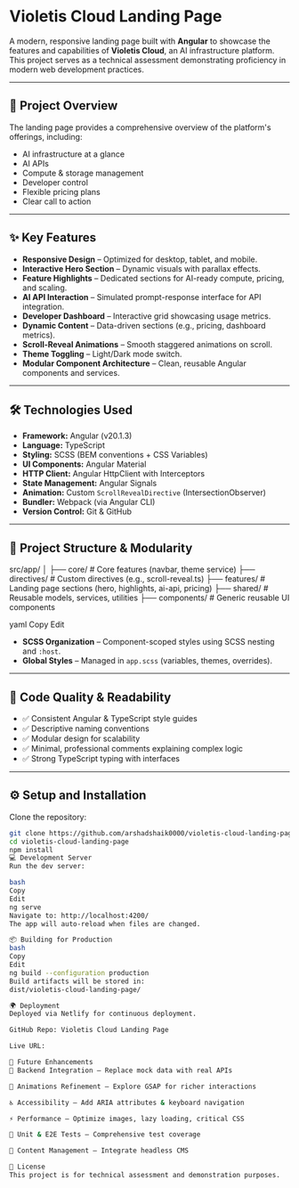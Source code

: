 # Violetis Cloud Landing Page

A modern, responsive landing page built with **Angular** to showcase the features and capabilities of **Violetis Cloud**, an AI infrastructure platform.  
This project serves as a technical assessment demonstrating proficiency in modern web development practices.

---

## 🚀 Project Overview

The landing page provides a comprehensive overview of the platform's offerings, including:

- AI infrastructure at a glance  
- AI APIs  
- Compute & storage management  
- Developer control  
- Flexible pricing plans  
- Clear call to action  

---

## ✨ Key Features

- **Responsive Design** – Optimized for desktop, tablet, and mobile.  
- **Interactive Hero Section** – Dynamic visuals with parallax effects.  
- **Feature Highlights** – Dedicated sections for AI-ready compute, pricing, and scaling.  
- **AI API Interaction** – Simulated prompt-response interface for API integration.  
- **Developer Dashboard** – Interactive grid showcasing usage metrics.  
- **Dynamic Content** – Data-driven sections (e.g., pricing, dashboard metrics).  
- **Scroll-Reveal Animations** – Smooth staggered animations on scroll.  
- **Theme Toggling** – Light/Dark mode switch.  
- **Modular Component Architecture** – Clean, reusable Angular components and services.  

---

## 🛠️ Technologies Used

- **Framework:** Angular (v20.1.3)  
- **Language:** TypeScript  
- **Styling:** SCSS (BEM conventions + CSS Variables)  
- **UI Components:** Angular Material  
- **HTTP Client:** Angular HttpClient with Interceptors  
- **State Management:** Angular Signals  
- **Animation:** Custom `ScrollRevealDirective` (IntersectionObserver)  
- **Bundler:** Webpack (via Angular CLI)  
- **Version Control:** Git & GitHub  

---

## 📂 Project Structure & Modularity

src/app/
│
├── core/ # Core features (navbar, theme service)
├── directives/ # Custom directives (e.g., scroll-reveal.ts)
├── features/ # Landing page sections (hero, highlights, ai-api, pricing)
├── shared/ # Reusable models, services, utilities
├── components/ # Generic reusable UI components

yaml
Copy
Edit

- **SCSS Organization** – Component-scoped styles using SCSS nesting and `:host`.  
- **Global Styles** – Managed in `app.scss` (variables, themes, overrides).  

---

## 🧹 Code Quality & Readability

- ✅ Consistent Angular & TypeScript style guides  
- ✅ Descriptive naming conventions  
- ✅ Modular design for scalability  
- ✅ Minimal, professional comments explaining complex logic  
- ✅ Strong TypeScript typing with interfaces  

---

## ⚙️ Setup and Installation

Clone the repository:

```bash
git clone https://github.com/arshadshaik0000/violetis-cloud-landing-page.git
cd violetis-cloud-landing-page
npm install
💻 Development Server
Run the dev server:

bash
Copy
Edit
ng serve
Navigate to: http://localhost:4200/
The app will auto-reload when files are changed.

📦 Building for Production
bash
Copy
Edit
ng build --configuration production
Build artifacts will be stored in:
dist/violetis-cloud-landing-page/

🌍 Deployment
Deployed via Netlify for continuous deployment.

GitHub Repo: Violetis Cloud Landing Page

Live URL: 

🔮 Future Enhancements
🔗 Backend Integration – Replace mock data with real APIs

🎨 Animations Refinement – Explore GSAP for richer interactions

♿ Accessibility – Add ARIA attributes & keyboard navigation

⚡ Performance – Optimize images, lazy loading, critical CSS

🧪 Unit & E2E Tests – Comprehensive test coverage

📝 Content Management – Integrate headless CMS

📜 License
This project is for technical assessment and demonstration purposes.
